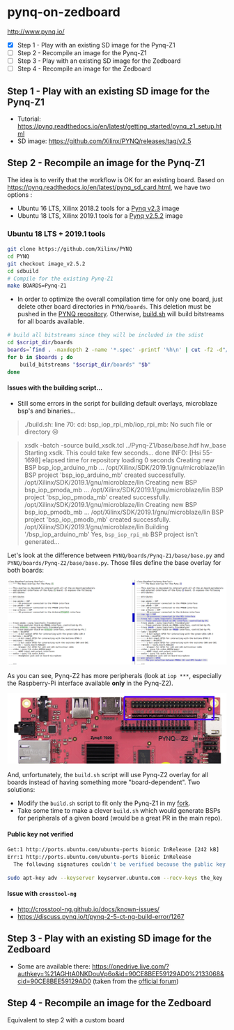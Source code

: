 # pynq-on-zedboard
http://www.pynq.io/
- [x] Step 1 - Play with an existing SD image for the Pynq-Z1
- [ ] Step 2 - Recompile an image for the Pynq-Z1
- [ ] Step 3 - Play with an existing SD image for the Zedboard
- [ ] Step 4 - Recompile an image for the Zedboard

## Step 1 - Play with an existing SD image for the Pynq-Z1
- Tutorial: https://pynq.readthedocs.io/en/latest/getting_started/pynq_z1_setup.html
- SD image: https://github.com/Xilinx/PYNQ/releases/tag/v2.5

## Step 2 - Recompile an image for the Pynq-Z1
The idea is to verify that the workflow is OK for an existing board.
Based on https://pynq.readthedocs.io/en/latest/pynq_sd_card.html, we have two options :
- Ubuntu 16 LTS, Xilinx 2018.2 tools for a [Pynq v2.3](https://github.com/Xilinx/PYNQ/tree/image_v2.3) image
- Ubuntu 18 LTS, Xilinx 2019.1 tools for a [Pynq v2.5.2](https://github.com/Xilinx/PYNQ/tree/image_v2.5.2) image

### Ubuntu 18 LTS + 2019.1 tools
```bash
git clone https://github.com/Xilinx/PYNQ
cd PYNQ
git checkout image_v2.5.2
cd sdbuild
# Compile for the existing Pynq-Z1
make BOARDS=Pynq-Z1
```
- In order to optimize the overall compilation time for only one board, just delete other board directories in `PYNQ/boards`. This deletion must be pushed in the [PYNQ repository](https://github.com/pcotret/PYNQ/commit/948c9a27b796b14ee4b1812d500564ddfc218934). Otherwise, [build.sh](https://github.com/pcotret/PYNQ/blob/image_v2.5.2/build.sh) will build bitstreams for all boards available.
```bash
# build all bitstreams since they will be included in the sdist
cd $script_dir/boards
boards=`find . -maxdepth 2 -name '*.spec' -printf '%h\n' | cut -f2 -d"/"`
for b in $boards ; do
	build_bitstreams "$script_dir/boards" "$b"
done
```
#### Issues with the building script...
- Still some errors in the script for building default overlays, microblaze bsp's and binaries...
> ./build.sh: line 70: cd: bsp_iop_rpi_mb/iop_rpi_mb: No such file or directory :cry:

> xsdk -batch -source build_xsdk.tcl ../Pynq-Z1/base/base.hdf hw_base
> Starting xsdk. This could take few seconds... done
> INFO: [Hsi 55-1698] elapsed time for repository loading 0 seconds
> Creating new BSP bsp_iop_arduino_mb ...
> /opt/Xilinx/SDK/2019.1/gnu/microblaze/lin
> BSP project 'bsp_iop_arduino_mb' created successfully.
> /opt/Xilinx/SDK/2019.1/gnu/microblaze/lin
> Creating new BSP bsp_iop_pmoda_mb ...
> /opt/Xilinx/SDK/2019.1/gnu/microblaze/lin
> BSP project 'bsp_iop_pmoda_mb' created successfully.
> /opt/Xilinx/SDK/2019.1/gnu/microblaze/lin
> Creating new BSP bsp_iop_pmodb_mb ...
> /opt/Xilinx/SDK/2019.1/gnu/microblaze/lin
> BSP project 'bsp_iop_pmodb_mb' created successfully.
> /opt/Xilinx/SDK/2019.1/gnu/microblaze/lin
> Building '/bsp_iop_arduino_mb'
Yes, `bsp_iop_rpi_mb` BSP project isn't generated...

Let's look at the difference between `PYNQ/boards/Pynq-Z1/base/base.py` and `PYNQ/boards/Pynq-Z2/base/base.py`. Those files define the base overlay for both boards:

![diff](./img/diff.png)

As you can see, Pynq-Z2 has more peripherals (look at `iop ***`, especially the Raspberry-Pi interface available **only** in the Pynq-Z2).

![rpi](./img/z2.png)

And, unfortunately, the `build.sh` script will use Pynq-Z2 overlay for all boards instead of having something more "board-dependent". Two solutions:

- Modify the `build.sh` script to fit only the Pynq-Z1 in my [fork](https://github.com/pcotret/PYNQ).
- Take some time to make a clever `build.sh` which would generate BSPs for peripherals of a given board (would be a great PR in the main repo).

#### Public key not verified
```bash
Get:1 http://ports.ubuntu.com/ubuntu-ports bionic InRelease [242 kB]
Err:1 http://ports.ubuntu.com/ubuntu-ports bionic InRelease
  The following signatures couldn't be verified because the public key is not available: NO_PUBKEY the_key
```
```bash
sudo apt-key adv --keyserver keyserver.ubuntu.com --recv-keys the_key
```
#### Issue with `crosstool-ng`
- http://crosstool-ng.github.io/docs/known-issues/
- https://discuss.pynq.io/t/pynq-2-5-ct-ng-build-error/1267


## Step 3 - Play with an existing SD image for the Zedboard
- Some are available there: https://onedrive.live.com/?authkey=%21AGHtA0NKDouVp6o&id=90CE8BEE59129AD0%2133068&cid=90CE8BEE59129AD0
(taken from the [official forum](https://discuss.pynq.io/t/3rd-party-images-for-zynq-boards/431))

## Step 4 - Recompile an image for the Zedboard
Equivalent to step 2 with a custom board
